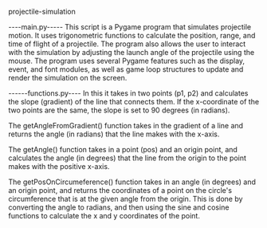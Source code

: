  projectile-simulation
 
 ----main.py-----
This script is a Pygame program that simulates projectile motion. It uses trigonometric functions to calculate the position, range, and time of flight of a projectile. The program also allows the user to interact with the simulation by adjusting the launch angle of the projectile using the mouse. 
The program uses several Pygame features such as the display, event, and font modules, as well as game loop structures to update and render the simulation on the screen.

------functions.py----
In this it takes in two points (p1, p2) and calculates the slope (gradient) of the line that connects them. 
If the x-coordinate of the two points are the same, the slope is set to 90 degrees (in radians).

The getAngleFromGradient() function takes in the gradient of a line and returns the angle (in radians) that the line makes with the x-axis.

The getAngle() function takes in a point (pos) and an origin point, and calculates the angle (in degrees) that the line from the origin to the point makes with the positive x-axis.

The getPosOnCircumeference() function takes in an angle (in degrees) and an origin point, and returns the coordinates of a point on the circle's circumference that is at the given angle from the origin. This is done by converting the angle to radians, and then using the sine and cosine functions to calculate the x and y coordinates of the point.
